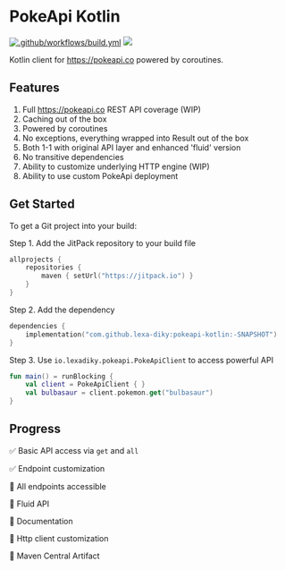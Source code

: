 # PokeApi Kotlin
[![.github/workflows/build.yml](https://github.com/lexa-diky/pokeapi-kotlin/actions/workflows/build.yml/badge.svg)](https://github.com/lexa-diky/pokeapi-kotlin/actions/workflows/build.yml)
[![](https://jitpack.io/v/lexa-diky/pokeapi-kotlin.svg)](https://jitpack.io/#lexa-diky/pokeapi-kotlin)

Kotlin client for https://pokeapi.co powered by coroutines.

## Features

1. Full https://pokeapi.co REST API coverage (WIP)
2. Caching out of the box
3. Powered by coroutines
4. No exceptions, everything wrapped into Result<T> out of the box
4. Both 1-1 with original API layer and enhanced 'fluid' version
5. No transitive dependencies
6. Ability to customize underlying HTTP engine (WIP)
7. Ability to use custom PokeApi deployment

## Get Started

To get a Git project into your build:

Step 1. Add the JitPack repository to your build file
```kotlin
allprojects {
    repositories {
        maven { setUrl("https://jitpack.io") }
    }
}
```

Step 2. Add the dependency
```kotlin
dependencies {
    implementation("com.github.lexa-diky:pokeapi-kotlin:-SNAPSHOT")
}
```

Step 3. Use `io.lexadiky.pokeapi.PokeApiClient` to access powerful API
```kotlin
fun main() = runBlocking {
    val client = PokeApiClient { }
    val bulbasaur = client.pokemon.get("bulbasaur")
}
```

## Progress
✅ Basic API access via `get` and `all`

✅ Endpoint customization

🚧 All endpoints accessible

🚧 Fluid API

🚧 Documentation

🚧 Http client customization

🚧 Maven Central Artifact